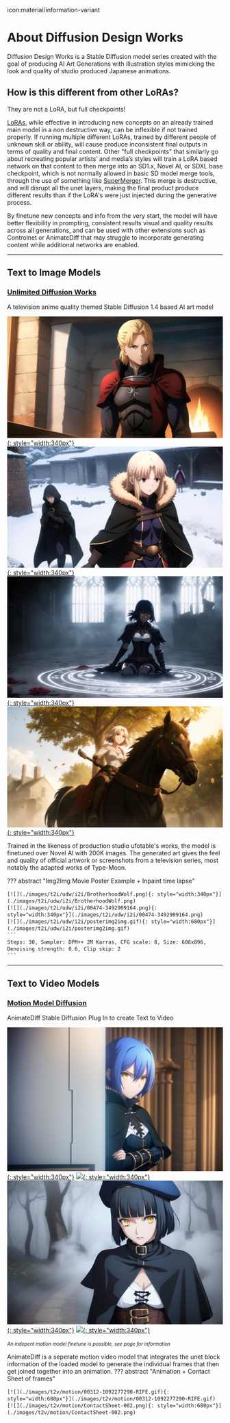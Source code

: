 icon:material/information-variant
# About Diffusion Design Works

Diffusion Design Works is a Stable Diffusion model series created with the goal of producing AI Art Generations with illustration styles mimicking the look and quality of studio produced Japanese animations.

## How is this different from other LoRAs?

They are not a LoRA, but full checkpoints!

[LoRAs](https://arxiv.org/abs/2106.09685), while effective in introducing new concepts on an already trained main model in a non destructive way, can be inflexible if not trained properly. If running multiple different LoRAs, trained by different people of unknown skill or ability, will cause produce inconsistent final outputs in terms of quality and final content. Other "full checkpoints" that similarly go about recreating popular artists’ and media’s styles will train a LoRA based network on that content to then merge into an SD1.x, Novel AI, or SDXL base checkpoint, which is not normally allowed in basic SD model merge tools, through the use of something like [SuperMerger](https://github.com/hako-mikan/sd-webui-supermerger). This merge is destructive, and will disrupt all the unet layers, making the final product produce different results than if the LoRA's were just injected during the generative process. 

By finetune new concepts and info from the very start, the model will have better flexibility in prompting, consistent results visual and quality results across all generations, and can be used with other extensions such as Controlnet or AnimateDiff that may struggle to incorporate generating content while additional networks are enabled.

----

## Text to Image Models

### [Unlimited Diffusion Works](pages/udw/udwmodel.md)

A television anime quality themed Stable Diffusion 1.4 based AI art model

[![](./images/t2i/udw/104188-2819849585.png){: style="width:340px"}](./images/t2i/udw/104188-2819849585.png)
[![](./images/t2i/udw/107011-4194903623.png){: style="width:340px"}](./images/t2i/udw/107011-4194903623.png)
[![](./images/t2i/udw/107115-3621427120.png){: style="width:340px"}](./images/t2i/udw/107115-3621427120.png)
[![](./images/t2i/udw/107574-2339296326.png){: style="width:340px"}](./images/t2i/udw/107574-2339296326.png)

Trained in the likeness of production studio ufotable's works, the model is finetuned over Novel AI with 200K images. The generated art gives the feel and quality of official artwork or screenshots from a television series, most notably the adapted works of Type-Moon.

??? abstract "Img2Img Movie Poster Example + Inpaint time lapse"

    [![](./images/t2i/udw/i2i/BrotherhoodWolf.png){: style="width:340px"}](./images/t2i/udw/i2i/BrotherhoodWolf.png)
    [![](./images/t2i/udw/i2i/00474-3492909164.png){: style="width:340px"}](./images/t2i/udw/i2i/00474-3492909164.png)
    [![](./images/t2i/udw/i2i/posterimg2img.gif){: style="width:680px"}](./images/t2i/udw/i2i/posterimg2img.gif)
    ```
    Steps: 30, Sampler: DPM++ 2M Karras, CFG scale: 8, Size: 608x896, Denoising strength: 0.6, Clip skip: 2
    ```

----

## Text to Video Models

### [Motion Model Diffusion](pages/motion/motiondiffusion.md) 

AnimateDiff Stable Diffusion Plug In to create Text to Video

[![](./images/t2v/motion/00109-3896167239.png){: style="width:340px"}](./images/t2v/motion/00109-3896167239.png)
[![](./images/t2v/motion/00109-3896167239.gif){: style="width:340px"}](https://files.catbox.moe/8ts0hn.webm)
[![](./images/t2v/motion/83324-3762605540.png){: style="width:340px"}](./images/t2v/motion/83324-3762605540.png)
[![](./images/t2v/motion/83324-3762605540-RIFE.gif){: style="width:340px"}](./images/t2v/motion/83324-3762605540-RIFE.gif)


<span style="font-size: 80%;">*An indepent motion model finetune is possible, see page for information*</span>

AnimateDiff is a seperate motion video model that integrates the unet block information of the loaded model to generate the individual frames that then get joined together into an animation.
??? abstract "Animation + Contact Sheet of frames"

    [![](./images/t2v/motion/00312-1092277290-RIFE.gif){: style="width:680px"}](./images/t2v/motion/00312-1092277290-RIFE.gif) 
    [![](./images/t2v/motion/ContactSheet-002.png){: style="width:680px"}](./images/t2v/motion/ContactSheet-002.png)

